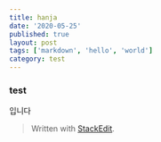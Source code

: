 ```yaml
---
title: hanja
date: '2020-05-25'
published: true
layout: post
tags: ['markdown', 'hello', 'world']
category: test
---
```



### test
입니다


> Written with [StackEdit](https://stackedit.io/).
<!--stackedit_data:
eyJoaXN0b3J5IjpbMjAzNDg1NjY1OF19
-->